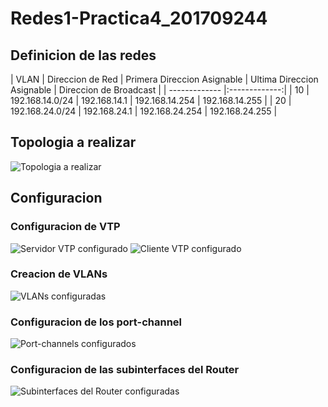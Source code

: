 # Redes1-Practica4_201709244

## Definicion de las redes

| VLAN | Direccion de Red | Primera Direccion Asignable | Ultima Direccion Asignable | Direccion de Broadcast |
| ------------- |:-------------:|
| 10 | 192.168.14.0/24 | 192.168.14.1 | 192.168.14.254 | 192.168.14.255 |
| 20 | 192.168.24.0/24 | 192.168.24.1 | 192.168.24.254 | 192.168.24.255 |

<h2>Topologia a realizar</h2>

![Topologia a realizar](screens/topologia.png)

## Configuracion

### Configuracion de VTP

![Servidor VTP configurado](screens/vtp.png) 
![Cliente VTP configurado](screens/vtp-client.png) 

### Creacion de VLANs 

![VLANs configuradas](screens/vlans.png) 

### Configuracion de los port-channel

![Port-channels configurados](screens/port-channels.png) 

### Configuracion de las subinterfaces del Router 

![Subinterfaces del Router configuradas](screens/subinterfaces.png) 
